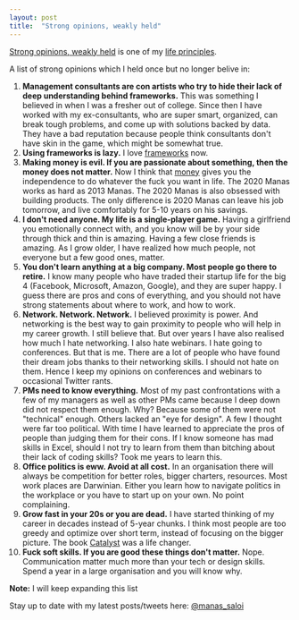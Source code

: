 ```yaml
---
layout: post
title:  "Strong opinions, weakly held"
---
```


[Strong opinions, weakly held](https://bobsutton.typepad.com/my_weblog/2006/07/strong_opinions.html) is one of my [life principles](https://manassaloi.com/2020/01/26/personal-life-frameworks.html).

A list of strong opinions which I held once but no longer belive in:

1. **Management consultants are con artists who try to hide their lack of deep understanding behind frameworks.** This was something I believed in when I was a fresher out of college. Since then I have worked with my ex-consultants, who are super smart, organized, can break tough problems, and come up with solutions backed by data. They have a bad reputation because people think consultants don't have skin in the game, which might be somewhat true.
2. **Using frameworks is lazy.** I love [frameworks](https://manassaloi.com/2020/03/05/pm-frameworks.html) now.
3. **Making money is evil. If you are passionate about something, then the money does not matter.** Now I think that [money](https://thedeepdish.org/fuck-you-money/) gives you the independence to do whatever the fuck you want in life. The 2020 Manas works as hard as 2013 Manas. The 2020 Manas is also obsessed with building products. The only difference is 2020 Manas can leave his job tomorrow, and live comfortably for 5-10 years on his savings.
4. **I don't need anyone. My life is a single-player game.** Having a girlfriend you emotionally connect with, and you know will be by your side through thick and thin is amazing. Having a few close friends is amazing. As I grow older, I have realized how much people, not everyone but a few good ones, matter.
5. **You don't learn anything at a big company. Most people go there to retire.** I know many people who have traded their startup life for the big 4 (Facebook, Microsoft, Amazon, Google), and they are super happy. I guess there are pros and cons of everything, and you should not have strong statements about where to work, and how to work.
6. **Network. Network. Network.** I believed proximity is power. And networking is the best way to gain proximity to people who will help in my career growth. I still believe that. But over years I have also realised how much I hate networking. I also hate webinars. I hate going to conferences. But that is me. There are a lot of people who have found their dream jobs thanks to their networking skills. I should not hate on them. Hence I keep my opinions on conferences and webinars to occasional Twitter rants.
7. **PMs need to know everything.** Most of my past confrontations with a few of my managers as well as other PMs came because I deep down did not respect them enough. Why? Because some of them were not "technical" enough. Others lacked an "eye for design". A few I thought were far too political. With time I have learned to appreciate the pros of people than judging them for their cons. If I know someone has mad skills in Excel, should I not try to learn from them than bitching about their lack of coding skills? Took me years to learn this.
8. **Office politics is eww. Avoid at all cost.** In an organisation there will always be competition for better roles, bigger charters, resources. Most work places are Darwinian. Either you learn how to navigate politics in the workplace or you have to start up on your own. No point complaining.
9. **Grow fast in your 20s or you are dead.** I have started thinking of my career in decades instead of 5-year chunks. I think most people are too greedy and optimize over short term, instead of focusing on the bigger picture. The book [Catalyst](https://manassaloi.com/booksummaries/2016/05/11/catalyst-chandramouli.html) was a life changer.
10. **Fuck soft skills. If you are good these things don't matter.** Nope. Communication matter much more than your tech or design skills. Spend a year in a large organisation and you will know why.

**Note:** I will keep expanding this list

Stay up to date with my latest posts/tweets here: [@manas_saloi](http://twitter.com/manas_saloi)
